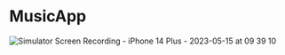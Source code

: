 # MusicApp
![Simulator Screen Recording - iPhone 14 Plus - 2023-05-15 at 09 39 10](https://github.com/aycakman/MusicAppProject/assets/81530201/b9cb0036-a483-48ac-b3b1-d3e4487e6967)
